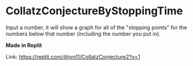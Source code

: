 # CollatzConjectureByStoppingTime
Input a number, it will show a graph for all of the "stopping points" for the numbers below that number (including the number you put in).

**Made in Replit**

Link: https://replit.com/@jvn11/CollatzConjecture2?v=1
